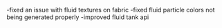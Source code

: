 -fixed an issue with fluid textures on fabric
-fixed fluid particle colors not being generated properly
-improved fluid tank api